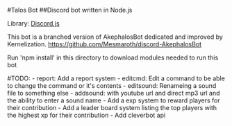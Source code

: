 #Talos Bot
##Discord bot written in Node.js

Library: [Discord.js](https://discord.js.org)

This bot is a branched version of AkephalosBot dedicated and improved by Kernelization.
https://github.com/Mesmaroth/discord-AkephalosBot

Run 'npm install' in this directory to download modules needed to run this bot



#TODO:
	- report: Add a report system
	- editcmd: Edit a command to be able to change the command or it's contents
	- editsound: Renameing a sound file to something else
	- addsound: with youtube url and direct mp3 url and the ability to enter a sound name
	- Add a exp system to reward players for their contribution
	- Add a leader board system listing the top players with the highest xp for their contribution
	- Add cleverbot api